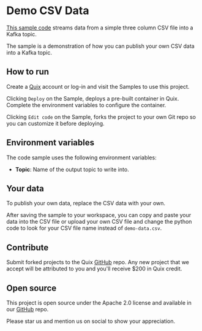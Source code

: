 # Demo CSV Data

[This sample code](https://github.com/quixio/quix-samples/tree/develop/python/sources/simple_csv) streams data from a simple three column CSV file into a Kafka topic.

The sample is a demonstration of how you can publish your own CSV data into a Kafka topic.

## How to run

Create a [Quix](https://portal.platform.quix.ai/self-sign-up?xlink=github) account or log-in and visit the Samples to use this project.

Clicking `Deploy` on the Sample, deploys a pre-built container in Quix. Complete the environment variables to configure the container.

Clicking `Edit code` on the Sample, forks the project to your own Git repo so you can customize it before deploying.

## Environment variables

The code sample uses the following environment variables:

- **Topic**: Name of the output topic to write into.

## Your data

To publish your own data, replace the CSV data with your own.

After saving the sample to your workspace, you can copy and paste your data into the CSV file or upload your own CSV file and change the python code to look for your CSV file name instead of `demo-data.csv`.

## Contribute

Submit forked projects to the Quix [GitHub](https://github.com/quixio/quix-samples) repo. Any new project that we accept will be attributed to you and you'll receive $200 in Quix credit.

## Open source

This project is open source under the Apache 2.0 license and available in our [GitHub](https://github.com/quixio/quix-samples) repo.

Please star us and mention us on social to show your appreciation.


